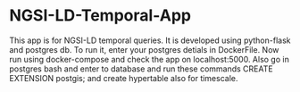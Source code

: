 # NGSI-LD-Temporal-App
This app is for NGSI-LD temporal queries.
It is developed using python-flask and postgres db.
To run it, enter your postgres detials in DockerFile.
Now run using docker-compose and check the app on localhost:5000.
Also go in postgres bash and enter to database and run these commands CREATE EXTENSION postgis; and create hypertable also for timescale.
